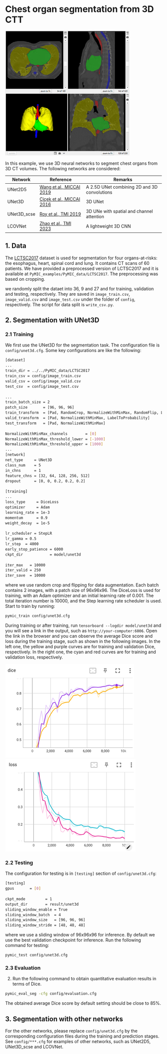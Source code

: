 # Chest organ segmentation from 3D CTT
<img src="./picture/seg_example.png" width="400" height="400"/> 

In this example, we use 3D neural networks to segment chest organs from 3D CT volumes. 
The following networks are considered:

|Network  |Reference | Remarks|
|---|---| ---|
|UNet2D5 | [Wang et al., MICCAI 2019][unet2d5_paper]|  A 2.5D UNet combining 2D and 3D convolutions|
|UNet3D |[Çiçek et al., MICCAI 2016][unet3d_paper]| 3D UNet|
|UNet3D_scse |[Roy et al., TMI 2019][scse_paper]| 3D UNe with spatial and channel attention |
|LCOVNet| [Zhao et al., TMI 2023][lcovnet_paper]| A lightweight 3D CNN|

[unet2d5_paper]:https://link.springer.com/chapter/10.1007/978-3-030-32245-8_30
[unet3d_paper]:https://link.springer.com/chapter/10.1007/978-3-319-46723-8_49
[scse_paper]:https://ieeexplore.ieee.org/document/8447284
[lcovnet_paper]:https://ieeexplore.ieee.org/document/10083150/


## 1. Data 
The [LCTSC2017][lctsc_link] dataset is used for segmentation for four organs-at-risks: the esophagus, heart, spinal cord and lung. It contains CT scans of 60 patients. We have provided a preprocessed version of LCTSC2017 and it is available at 
`PyMIC_examples/PyMIC_data/LCTSC2017`. The preprocessing was based on cropping. 

[lctsc_link]:https://wiki.cancerimagingarchive.net/pages/viewpage.action?pageId=24284539

we randomly split the dataet into  36, 9 and 27 and  for training, validation and testing, respectively. They are saved in `image_train.csv`, `image_valid.csv` and `image_test.csv` under the folder of `config`, respectively. The script for data split is `write_csv.py`.


## 2. Segmentation with UNet3D
### 2.1 Training
We first use the UNet3D for the segmentation task. The configuration file is `config/unet3d.cfg`. Some key configurations are like the following:

```bash
[dataset]
...
train_dir = ../../PyMIC_data/LCTSC2017
train_csv = config/image_train.csv
valid_csv = config/image_valid.csv
test_csv  = config/image_test.csv

...
train_batch_size = 2
patch_size       = [96, 96, 96]
train_transform  = [Pad, RandomCrop, NormalizeWithMinMax, RandomFlip, LabelToProbability]
valid_transform  = [Pad, NormalizeWithMinMax, LabelToProbability]
test_transform   = [Pad, NormalizeWithMinMax]

NormalizeWithMinMax_channels        = [0]
NormalizeWithMinMax_threshold_lower = [-1000]
NormalizeWithMinMax_threshold_upper = [1000]
...
[network]
net_type     = UNet3D
class_num    = 5
in_chns      = 1
feature_chns = [32, 64, 128, 256, 512]
dropout      = [0, 0, 0.2, 0.2, 0.2]

[training]
...
loss_type     = DiceLoss
optimizer     = Adam
learning_rate = 1e-3
momentum      = 0.9
weight_decay  = 1e-5

lr_scheduler = StepLR
lr_gamma = 0.5
lr_step  = 4000
early_stop_patience = 6000
ckpt_dir            = model/unet3d

iter_max   = 10000
iter_valid = 250
iter_save  = 10000
```

where we use random crop and flipping for data augmentation. Each batch contains 2 images, with a patch size of 96x96x96. The DiceLoss is used for training, with an Adam optimizer and an initial learning rate of 0.001. The total iteration number is 10000, and the Step learning rate scheduler is used.  Start to train by running:
 
```bash
pymic_train config/unet3d.cfg
```

During training or after training, run `tensorboard --logdir model/unet3d` and you will see a link in the output, such as `http://your-computer:6006`. Open the link in the browser and you can observe the average Dice score and loss during the training stage, such as shown in the following images. In the left one, the yellow and purple curves are for training and validation Dice,  respectively.  In the right one, the cyan and red curves are for training and validation loss,  respectively. 

![avg_dice](./picture/avg_dice.png)
![avg_loss](./picture/avg_loss.png)

### 2.2 Testing
The configuration for testing is in `[testing]` section of `config/unet3d.cfg`:

```bash
[testing]
gpus       = [0]

ckpt_mode         = 1
output_dir        = result/unet3d
sliding_window_enable = True
sliding_window_batch  = 4
sliding_window_size   = [96, 96, 96]
sliding_window_stride = [48, 48, 48]
```

where we use a sliding window of 96x96x96 for inference. By default we use the best validation checkpoint for inference. Run the following command for testing:

```bash
pymic_test config/unet3d.cfg
```

### 2.3 Evaluation
2. Run the following command to obtain quantitative evaluation results in terms of Dice. 

```bash
pymic_eval_seg -cfg config/evaluation.cfg
```

The obtained average Dice score by default setting should be close to 85%.

## 3. Segmentation with other networks

For the other networks, please replace `config/unet3d.cfg` by the corresponding configuration files during the training and prediction stages. See `config/***.cfg` for examples of other networks, such as UNet2D5, UNet3D_scse and LCOVNet.
